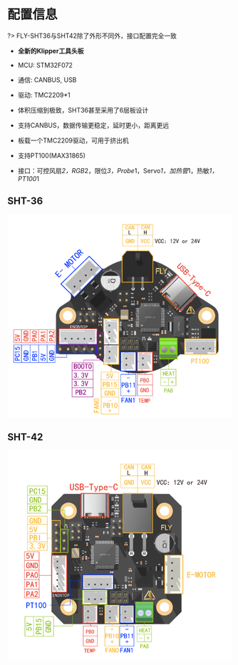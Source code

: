 # 配置信息

?> FLY-SHT36与SHT42除了外形不同外，接口配置完全一致

* **全新的Klipper工具头板**

* MCU: STM32F072
* 通信: CANBUS, USB
* 驱动: TMC2209*1
* 体积压缩到极致，SHT36甚至采用了6层板设计
* 支持CANBUS，数据传输更稳定，延时更小，距离更远
* 板载一个TMC2209驱动，可用于挤出机
* 支持PT100(MAX31865)
* 接口：可控风扇*2，RGB*2，限位*3，Probe*1，Servo*1，加热管*1，热敏*1，PT100*1

## SHT-36

![CAN](../../images/boards/fly_sht36_42/sht36.png ":no-zooom")

## SHT-42

![CAN](../../images/boards/fly_sht36_42/sht42.png ":no-zooom")